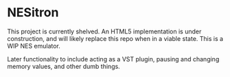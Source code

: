 # NESitron

This project is currently shelved. An HTML5 implementation is under construction, and will likely replace this repo when in a viable state.
 This is a WIP NES emulator.

Later functionality to include acting as a VST plugin, pausing and changing memory values, and other dumb things.
